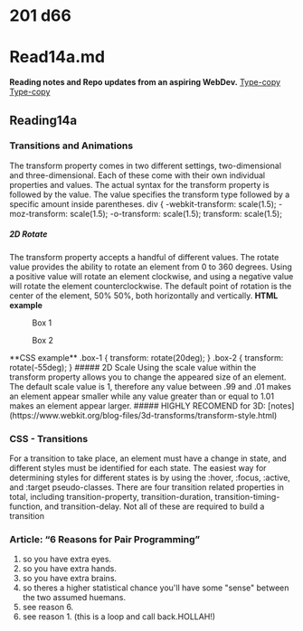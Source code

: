 
# 201 d66
# Read14a.md
**Reading notes and Repo updates from an aspiring WebDev.**
[Type-copy](https://learn.shayhowe.com/advanced-html-css/transitions-animations/)
[Type-copy](https://learn.shayhowe.com/advanced-html-css/css-transforms/)

## Reading14a
### Transitions and Animations
The transform property comes in two different settings, two-dimensional and three-dimensional. Each of these come with their own individual properties and values.
The actual syntax for the transform property is followed by the value. The value specifies the transform type followed by a specific amount inside parentheses.
  div {
    -webkit-transform: scale(1.5);
       -moz-transform: scale(1.5);
         -o-transform: scale(1.5);
            transform: scale(1.5);
##### **2D Rotate** 
The transform property accepts a handful of different values. The rotate value provides the ability to rotate an element from 0 to 360 degrees. Using a positive value will rotate an element clockwise, and using a negative value will rotate the element counterclockwise. The default point of rotation is the center of the element, 50% 50%, both horizontally and vertically.
**HTML example**
<figure class="box-1">Box 1</figure>
<figure class="box-2">Box 2</figure>
**CSS example**
.box-1 {
  transform: rotate(20deg);
}
.box-2 {
  transform: rotate(-55deg);
}
##### 2D Scale
Using the scale value within the transform property allows you to change the appeared size of an element. The default scale value is 1, therefore any value between .99 and .01 makes an element appear smaller while any value greater than or equal to 1.01 makes an element appear larger.
##### HIGHLY RECOMEND for 3D:
[notes](https://www.webkit.org/blog-files/3d-transforms/transform-style.html)

### CSS - Transitions
For a transition to take place, an element must have a change in state, and different styles must be identified for each state. The easiest way for determining styles for different states is by using the :hover, :focus, :active, and :target pseudo-classes. There are four transition related properties in total, including transition-property, transition-duration, transition-timing-function, and transition-delay. Not all of these are required to build a transition




### Article: “6 Reasons for Pair Programming”
1. so you have extra eyes.
2. so you have extra hands.
3. so you have extra brains.
4. so theres a higher statistical chance you'll have some "sense" between the two assumed huemans. 
5. see reason 6.
6. see reason 1. (this is a loop and call back.HOLLAH!)

